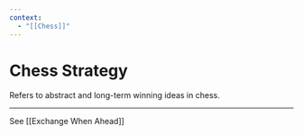 ```yaml
---
context:
  - "[[Chess]]"
---
```


# Chess Strategy

Refers to abstract and long-term winning ideas in chess.

---

See [[Exchange When Ahead]]
